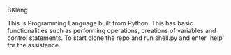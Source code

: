 BKlang

This is Programming Language built from Python.
This has basic functionalities such as performing operations, creations of variables and control statements.
To start clone the repo and run shell.py and enter 'help' for the assistance.
